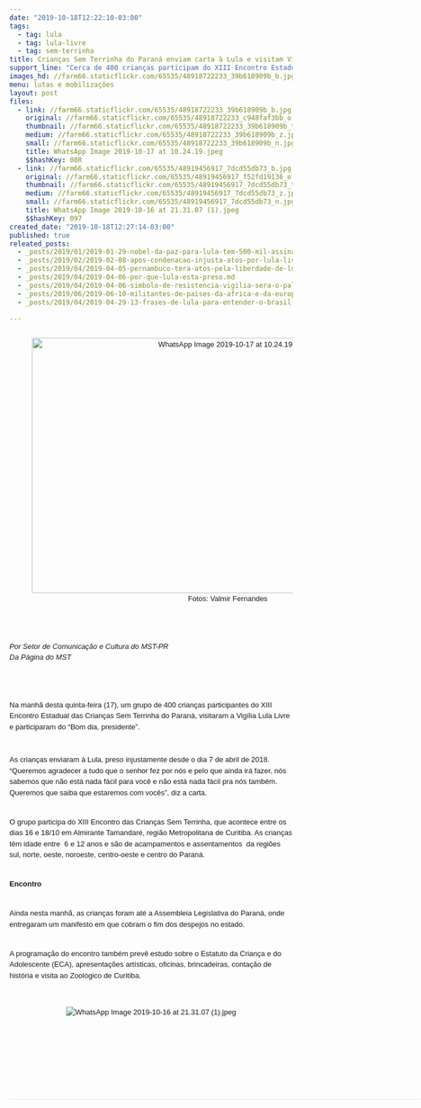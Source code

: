 ```yaml
---
date: "2019-10-18T12:22:10-03:00"
tags:
  - tag: lula
  - tag: lula-livre
  - tag: sem-terrinha
title: Crianças Sem Terrinha do Paraná enviam carta à Lula e visitam Vigília
support_line: "Cerca de 400 crianças participam do XIII Encontro Estadual das Crianças Sem Terrinha do Paraná, na região Metropolitana de Curitiba \n\n"
images_hd: //farm66.staticflickr.com/65535/48918722233_39b618909b_b.jpg
menu: lutas e mobilizações
layout: post
files:
  - link: //farm66.staticflickr.com/65535/48918722233_39b618909b_b.jpg
    original: //farm66.staticflickr.com/65535/48918722233_c948faf3bb_o.jpg
    thumbnail: //farm66.staticflickr.com/65535/48918722233_39b618909b_t.jpg
    medium: //farm66.staticflickr.com/65535/48918722233_39b618909b_z.jpg
    small: //farm66.staticflickr.com/65535/48918722233_39b618909b_n.jpg
    title: WhatsApp Image 2019-10-17 at 10.24.19.jpeg
    $$hashKey: 08R
  - link: //farm66.staticflickr.com/65535/48919456917_7dcd55db73_b.jpg
    original: //farm66.staticflickr.com/65535/48919456917_f52fd19136_o.jpg
    thumbnail: //farm66.staticflickr.com/65535/48919456917_7dcd55db73_t.jpg
    medium: //farm66.staticflickr.com/65535/48919456917_7dcd55db73_z.jpg
    small: //farm66.staticflickr.com/65535/48919456917_7dcd55db73_n.jpg
    title: WhatsApp Image 2019-10-16 at 21.31.07 (1).jpeg
    $$hashKey: 097
created_date: "2019-10-18T12:27:14-03:00"
published: true
releated_posts:
  - _posts/2019/01/2019-01-29-nobel-da-paz-para-lula-tem-500-mil-assinaturas-a-dois-dias-do-encerramento.md
  - _posts/2019/02/2019-02-08-apos-condenacao-injusta-atos-por-lula-livre-acontecem-em-todo-pais.md
  - _posts/2019/04/2019-04-05-pernambuco-tera-atos-pela-liberdade-de-lula.md
  - _posts/2019/04/2019-04-06-por-que-lula-esta-preso.md
  - _posts/2019/04/2019-04-06-simbolo-de-resistencia-vigilia-sera-o-palco-de-grande-ato-nacional-por-lula.md
  - _posts/2019/06/2019-06-10-militantes-de-paises-da-africa-e-da-europa-visitam-vigilia-e-enviam-carta-a-lula.md
  - _posts/2019/04/2019-04-29-13-frases-de-lula-para-entender-o-brasil-nos-dias-de-hoje.md

---
```

<div class="ii gt" id=":ph" style="font-size: 0.875rem; direction: ltr; margin: 8px 0px 0px; padding: 0px; position: relative;">
<div class="a3s aXjCH " id=":pi" style="overflow: hidden; font-variant-numeric: normal; font-variant-east-asian: normal; font-stretch: normal; font-size: small; line-height: 1.5; font-family: Arial, Helvetica, sans-serif;">
<div dir="ltr">
<div style="text-align:center">
<figure class="image" style="display:inline-block"><img alt="WhatsApp Image 2019-10-17 at 10.24.19.jpeg" height="454" src="//farm66.staticflickr.com/65535/48918722233_39b618909b_b.jpg" width="700" />
<figcaption>Fotos: Valmir Fernandes&nbsp;</figcaption>
</figure>
</div>

<p dir="ltr"><br />
<br />
<em>Por Setor de Comunica&ccedil;&atilde;o e Cultura do MST-PR<br />
Da P&aacute;gina do MST&nbsp;&nbsp;</em></p>

<p dir="ltr"><br />
&nbsp;</p>

<p dir="ltr">Na manh&atilde; desta quinta-feira (17), um grupo de 400 crian&ccedil;as participantes do XIII Encontro Estadual das Crian&ccedil;as Sem Terrinha do Paran&aacute;, visitaram a Vig&iacute;lia Lula Livre e participaram do &ldquo;Bom dia, presidente&rdquo;.<br />
<br />
<br />
As crian&ccedil;as enviaram &agrave; Lula,&nbsp;preso injustamente desde o dia 7 de abril de 2018. &ldquo;Queremos agradecer a tudo que o senhor fez por n&oacute;s e pelo que ainda ir&aacute; fazer, n&oacute;s sabemos que n&atilde;o est&aacute; nada f&aacute;cil para voc&ecirc; e n&atilde;o est&aacute; nada f&aacute;cil pra n&oacute;s tamb&eacute;m. Queremos que saiba que estaremos com voc&ecirc;s&rdquo;, diz a carta.&nbsp;&nbsp;</p>

<p dir="ltr"><br />
O grupo participa do XIII Encontro das Crian&ccedil;as Sem Terrinha, que acontece&nbsp;entre os dias 16 e 18/10 em Almirante Tamandar&eacute;, regi&atilde;o Metropolitana de Curitiba. As crian&ccedil;as t&ecirc;m idade entre&nbsp; 6 e 12 anos e s&atilde;o de acampamentos e assentamentos <span style="font-family: Arial, Helvetica, sans-serif; font-size: small;">&nbsp;da regi&otilde;es sul, norte, oeste, noroeste, centro-oeste e centro do Paran&aacute;.</span></p>

<p dir="ltr"><br />
<strong>Encontro</strong></p>

<p dir="ltr"><br />
Ainda nesta manh&atilde;, as crian&ccedil;as&nbsp;foram at&eacute; a Assembleia Legislativa do Paran&aacute;, onde entregaram um manifesto em que cobram o fim dos despejos no estado.&nbsp;</p>

<p dir="ltr"><br />
A programa&ccedil;&atilde;o do encontro tamb&eacute;m prev&ecirc; estudo sobre o Estatuto da Crian&ccedil;a e do Adolescente (ECA), apresenta&ccedil;&otilde;es art&iacute;sticas, oficinas, brincadeiras, conta&ccedil;&atilde;o de hist&oacute;ria e visita ao Zool&oacute;gico de Curitiba.&nbsp;</p>
&nbsp;

<p style="text-align:center"><img alt="WhatsApp Image 2019-10-16 at 21.31.07 (1).jpeg" src="//farm66.staticflickr.com/65535/48919456917_7dcd55db73_b.jpg" /></p>
&nbsp;

<div class="yj6qo">&nbsp;</div>

<div class="adL"><br />
<br />
&nbsp;</div>
</div>

<div class="adL">&nbsp;</div>
</div>
</div>

<div class="hq gt" id=":s8" style="margin: 15px 0px; clear: both; font-size: 0.875rem;">
<div class="hp" style="width: 1359px; border-top: 1px dotted rgb(216, 216, 216); color: rgb(34, 34, 34); font-family: Roboto, RobotoDraft, Helvetica, Arial, sans-serif;">&nbsp;</div>
</div>

<div>&nbsp;</div>
